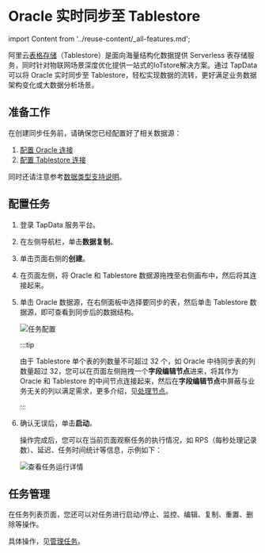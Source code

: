 # Oracle 实时同步至 Tablestore
import Content from '../reuse-content/_all-features.md';

<Content />

阿里云[表格存储](https://help.aliyun.com/document_detail/27280.html)（Tablestore）是面向海量结构化数据提供 Serverless 表存储服务，同时针对物联网场景深度优化提供一站式的IoTstore解决方案。通过 TapData 可以将 Oracle 实时同步至 Tablestore，轻松实现数据的流转，更好满足业务数据架构变化或大数据分析场景。

## 准备工作

在创建同步任务前，请确保您已经配置好了相关数据源：

1. [配置 Oracle 连接](../../prerequisites/on-prem-databases/oracle.md)
2. [配置 Tablestore 连接](../../prerequisites/warehouses-and-lake/tablestore.md)

同时还请注意参考[数据类型支持说明](../../user-guide/no-supported-data-type.md)。

## 配置任务

1. 登录 TapData 服务平台。

2. 在左侧导航栏，单击**数据复制**。

3. 单击页面右侧的**创建**。

4. 在页面左侧，将 Oracle 和 Tablestore 数据源拖拽至右侧画布中，然后将其连接起来。

5. 单击 Oracle 数据源，在右侧面板中选择要同步的表，然后单击 Tablestore 数据源，即可查看到同步后的数据结构。

   ![任务配置](../../images/oracle_to_tablestore_task_cn.png)

   :::tip

   由于 Tablestore 单个表的列数量不可超过 32 个，如 Oracle 中待同步表的列数量超过 32，您可以在页面左侧拖拽一个**字段编辑节点**进来，将其作为 Oracle 和 Tablestore 的中间节点连接起来，然后在**字段编辑节点**中屏蔽与业务无关的列以满足需求，更多介绍，见[处理节点](../../user-guide/data-development/process-node.md)。

   :::

6. 确认无误后，单击**启动**。

   操作完成后，您可以在当前页面观察任务的执行情况，如 RPS（每秒处理记录数）、延迟、任务时间统计等信息，示例如下：
   
   ![查看任务运行详情](../../images/oracle_to_tablestore_monitor_cn.png)

## 任务管理

在任务列表页面，您还可以对任务进行启动/停止、监控、编辑、复制、重置、删除等操作。

具体操作，见[管理任务](https://tapdata.netlify.app/cloud/user-guide/copy-data/manage-task)。